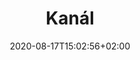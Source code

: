 ---
title: "Kanál"
date: 2020-08-17T15:02:56+02:00
draft: false
url: "lokace/kanal"

opening: "25.09.2020 18.00"
duration: "25.09.2020"
hours: "Pouze vernisáž"
map: "https://mapy.cz/zakladni?x=16.6755548&y=49.1756518&z=17&source=coor&id=16.675404629967574%2C49.17613221437531"
---